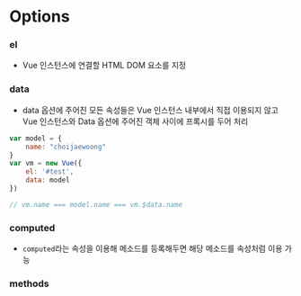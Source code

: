 # Options

### el
* Vue 인스턴스에 연결할 HTML DOM 요소를 지정

### data
* data 옵션에 주어진 모든 속성들은 Vue 인스턴스 내부에서 직접 이용되지 않고 Vue 인스턴스와 Data 옵션에 주어진 객체 사이에 프록시를 두어 처리

```javascript
var model = {
    name: "choijaewoong"
}
var vm = new Vue({
    el: '#test',
    data: model
})

// vm.name === model.name === vm.$data.name 
```

### computed
* `computed`라는 속성을 이용해 메소드를 등록해두면 해당 메소드를 속성처럼 이용 가능

### methods



